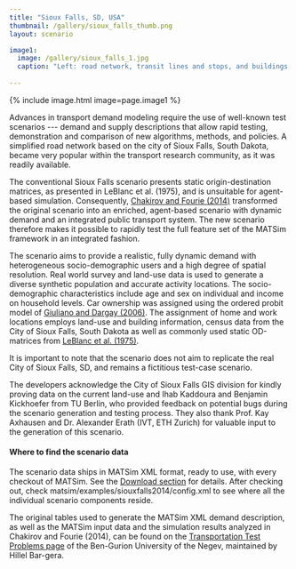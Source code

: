 ```yaml
---
title: "Sioux Falls, SD, USA"
thumbnail: /gallery/sioux_falls_thumb.png
layout: scenario

image1:
  image: /gallery/sioux_falls_1.jpg
  caption: "Left: road network, transit lines and stops, and buildings. Right: agents performing different activities shown with different colors."
  
---
```


{% include image.html image=page.image1 %}

Advances in transport demand modeling require the use of well-known test scenarios --- demand and supply descriptions that allow rapid testing, demonstration and comparison of new algorithms, methods, and policies. A simplified road network based on the city of Sioux Falls, South Dakota, became very popular within the transport research community, as it was readily available.

The conventional Sioux Falls scenario presents static origin-destination matrices, as presented in LeBlanc et al. (1975), and is unsuitable for agent-based simulation. Consequently, [Chakirov and Fourie (2014)](http://www.ivt.ethz.ch/vpl/publications/reports/ab978.pdf) transformed the original scenario into an enriched, agent-based scenario with dynamic demand and an integrated public transport system. The new scenario therefore makes it possible to rapidly test the full feature set of the MATSim framework in an integrated fashion.

The scenario aims to provide a realistic, fully dynamic demand with heterogeneous socio-demographic users and a high degree of spatial resolution. Real world survey and land-use data is used to generate a diverse synthetic population and accurate activity locations. The socio-demographic characteristics include age and sex on individual and income on household levels. Car ownership was assigned using the ordered probit model of [Giuliano and Dargay (2006)](http://dx.doi.org/doi:10.1016/j.tra.2005.03.002). The assignment of home and work locations employs land-use and building information, census data from the City of Sioux Falls, South Dakota as well as commonly used static OD-matrices from [LeBlanc et al. (1975)](http://dx.doi.org/doi:10.1287/trsc.9.3.183).

It is important to note that the scenario does not aim to replicate the real City of Sioux Falls, SD, and remains a fictitious test-case scenario.

The developers  acknowledge the City of Sioux Falls GIS division for kindly proving data on the current land-use and Ihab Kaddoura and Benjamin Kickhoefer from TU Berlin, who provided feedback on potential bugs during the scenario generation and testing process. They also thank Prof. Kay Axhausen and Dr. Alexander Erath (IVT, ETH Zurich) for valuable input to the generation of this scenario.

#### Where to find the scenario data

The scenario data ships in MATSim XML format, ready to use, with every checkout of MATSim. See the [Download section](/downloads) for details. After checking out, check matsim/examples/siouxfalls2014/config.xml to see where all the individual scenario components reside.

The original tables used to generate the MATSim XML demand description,  as well as the MATSim input data and the simulation results analyzed in Chakirov and Fourie (2014), can be found on the [Transportation Test Problems page](http://www.bgu.ac.il/~bargera/tntp/) of the Ben-Gurion University of the Negev, maintained by Hillel Bar-gera.


